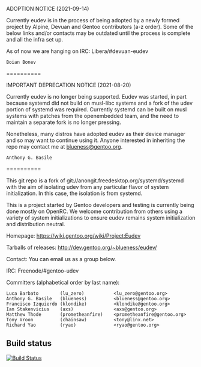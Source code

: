 ADOPTION NOTICE (2021-09-14)

Currently eudev is in the process of being adopted by a newly formed
project by Alpine, Devuan and Gentoo contributors (a-z order). Some
of the below links and/or contacts may be outdated until the process
is complete and all the infra set up.

As of now we are hanging on IRC: Libera/#devuan-eudev

	Boian Bonev

==========

IMPORTANT DEPRECATION NOTICE (2021-08-20)

Currently eudev is no longer being supported.  Eudev was started, in
part because systemd did not build on musl-libc systems and a fork
of the udev portion of systemd was required.  Currently systemd can
be built on musl systems with patches from the openembedded team, and
the need to maintain a separate fork is no longer pressing.

Nonetheless, many distros have adopted eudev as their device manager
and so may want to continue using it.  Anyone interested in inheriting
the repo may contact me at blueness@gentoo.org.

	Anthony G. Basile

==========


This git repo is a fork of git://anongit.freedesktop.org/systemd/systemd
with the aim of isolating udev from any particular flavor of system
initialization.  In this case, the isolation is from systemd.

This is a project started by Gentoo developers and testing is currently being
done mostly on OpenRC.  We welcome contribution from others using a variety of
system initializations to ensure eudev remains system initialization and
distribution neutral.

Homepage: https://wiki.gentoo.org/wiki/Project:Eudev

Tarballs of releases: http://dev.gentoo.org/~blueness/eudev/

Contact: You can email us as a group below.

IRC: Freenode/#gentoo-udev

Committers (alphabetical order by last name):

    Luca Barbato        (lu_zero)           <lu_zero@gentoo.org>
    Anthony G. Basile   (blueness)          <blueness@gentoo.org>
    Francisco Izquierdo (klondike)          <klondike@gentoo.org>
    Ian Stakenvicius    (axs)               <axs@gentoo.org>
    Matthew Thode       (prometheanfire)    <prometheanfire@gentoo.org>
    Tony Vroon          (chainsaw)          <tony@linx.net>
    Richard Yao         (ryao)              <ryao@gentoo.org>

## Build status
[![Build Status](https://travis-ci.org/gentoo/eudev.svg?branch=master)](https://travis-ci.org/gentoo/eudev)
